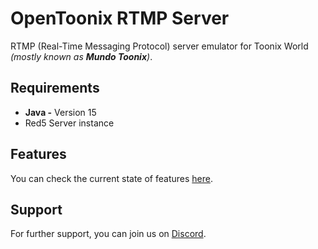 # OpenToonix RTMP Server

RTMP (Real-Time Messaging Protocol) server emulator for Toonix World _(mostly known as **Mundo Toonix**)_.

## Requirements

- **Java -** Version 15
- Red5 Server instance

## Features

You can check the current state of features [here](https://github.com/OpenToonix/OpenToonix-RTMP-Server/wiki/Features).

## Support

For further support, you can join us on [Discord](https://discord.gg/8ZWkyXnv4h).

